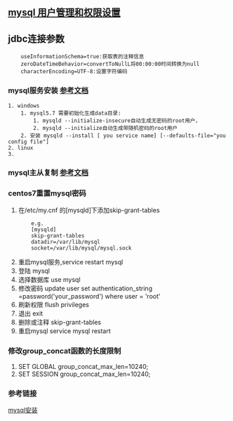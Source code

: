 ## [mysql 用户管理和权限设置](https://www.cnblogs.com/fslnet/p/3143344.html)
## jdbc连接参数
```
    useInformationSchema=true:获取表的注释信息
    zeroDateTimeBehavior=convertToNullL将00:00:00时间转换为null
    characterEncoding=UTF-8:设置字符编码
```
### mysql服务安装  [参考文档](https://www.cnblogs.com/lmh2072005/p/5656392.html)
	1. windows  
		1. mysql5.7 需要初始化生成data目录:
			1. mysqld --initialize-insecure自动生成无密码的root用户，
			2. mysqld --initialize自动生成带随机密码的root用户
		2. 安装 mysqld --install [ you service name] [--defaults-file="you config file"]
	2. linux
	3. 
    
### mysql主从复制 [参考文档](https://www.cnblogs.com/gl-developer/p/6170423.html)
### centos7重置mysql密码
1. 在/etc/my.cnf 的[mysqld]下添加skip-grant-tables
	```
		e.g.
		[mysqld]
		skip-grant-tables
		datadir=/var/lib/mysql
		socket=/var/lib/mysql/mysql.sock
	```
2. 重启mysql服务,service restart mysql
3. 登陆 mysql
4. 选择数据库 use mysql
5. 修改密码 update user set authentication_string =password('your_password') where user = 'root'
6. 刷新权限 flush privileges
7. 退出 exit
8. 删除或注释 skip-grant-tables
9. 重启mysql service mysql restart

### 修改group_concat函数的长度限制
1. SET GLOBAL group_concat_max_len=10240;
2. SET SESSION group_concat_max_len=10240;

### 参考链接
[mysql安装](https://www.cnblogs.com/lmh2072005/p/5656392.html)
